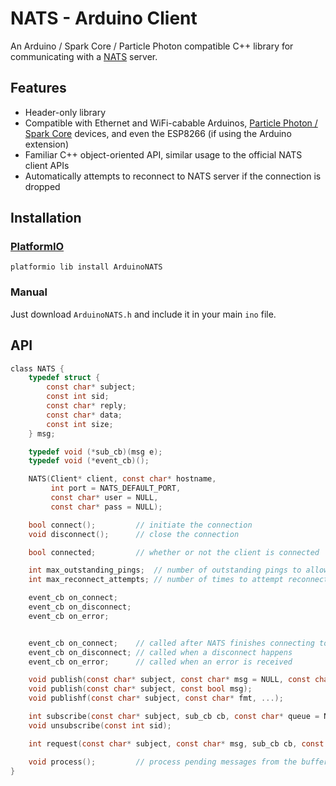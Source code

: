 # NATS - Arduino Client
An Arduino / Spark Core / Particle Photon compatible C++ library for
communicating with a [NATS](http://nats.io) server.

## Features
* Header-only library
* Compatible with Ethernet and WiFi-cabable Arduinos, [Particle Photon / Spark
Core](https://www.particle.io/) devices, and even the ESP8266 (if using the
Arduino extension)
* Familiar C++ object-oriented API, similar usage to the official NATS client
APIs
* Automatically attempts to reconnect to NATS server if the connection is dropped

## Installation
### [PlatformIO](http://platformio.org/)
`platformio lib install ArduinoNATS`

### Manual
Just download `ArduinoNATS.h` and include it in your main `ino` file.

## API
```c
class NATS {
	typedef struct {
		const char* subject;
		const int sid;
		const char* reply;
		const char* data;
		const int size;
	} msg;

	typedef void (*sub_cb)(msg e);
	typedef void (*event_cb)();

	NATS(Client* client, const char* hostname,
		 int port = NATS_DEFAULT_PORT,
		 const char* user = NULL,
		 const char* pass = NULL);

	bool connect();			// initiate the connection
	void disconnect();      // close the connection

	bool connected;			// whether or not the client is connected

	int max_outstanding_pings;	// number of outstanding pings to allow before considering the connection closed (default 3)
	int max_reconnect_attempts; // number of times to attempt reconnects, -1 means no maximum (default -1)

	event_cb on_connect;
	event_cb on_disconnect;
	event_cb on_error;


	event_cb on_connect;    // called after NATS finishes connecting to server
	event_cb on_disconnect; // called when a disconnect happens
	event_cb on_error;		// called when an error is received

	void publish(const char* subject, const char* msg = NULL, const char* replyto = NULL);
	void publish(const char* subject, const bool msg);
	void publishf(const char* subject, const char* fmt, ...);

	int subscribe(const char* subject, sub_cb cb, const char* queue = NULL, const int max_wanted = 0);
	void unsubscribe(const int sid);

	int request(const char* subject, const char* msg, sub_cb cb, const int max_wanted = 1);

	void process();			// process pending messages from the buffer, must be called regularly in loop()
}
```
